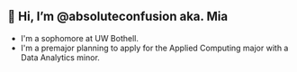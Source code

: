 ## 👋 Hi, I’m @absoluteconfusion aka. Mia
- I'm a sophomore at UW Bothell.
- I'm a premajor planning to apply for the Applied Computing major with a Data Analytics minor.
